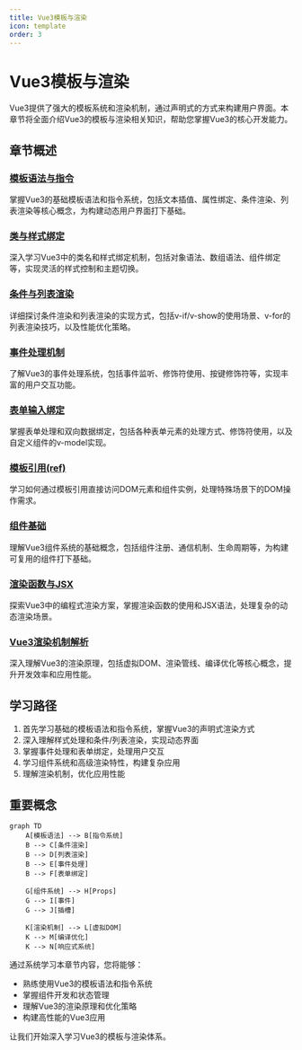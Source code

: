 ```yaml
---
title: Vue3模板与渲染
icon: template
order: 3
---
```


# Vue3模板与渲染

Vue3提供了强大的模板系统和渲染机制，通过声明式的方式来构建用户界面。本章节将全面介绍Vue3的模板与渲染相关知识，帮助您掌握Vue3的核心开发能力。

## 章节概述

### [模板语法与指令](./3.1-模板语法与指令.md)
掌握Vue3的基础模板语法和指令系统，包括文本插值、属性绑定、条件渲染、列表渲染等核心概念，为构建动态用户界面打下基础。

### [类与样式绑定](./3.2-类与样式绑定.md)
深入学习Vue3中的类名和样式绑定机制，包括对象语法、数组语法、组件绑定等，实现灵活的样式控制和主题切换。

### [条件与列表渲染](./3.3-条件与列表渲染.md)
详细探讨条件渲染和列表渲染的实现方式，包括v-if/v-show的使用场景、v-for的列表渲染技巧，以及性能优化策略。

### [事件处理机制](./3.4-事件处理机制.md)
了解Vue3的事件处理系统，包括事件监听、修饰符使用、按键修饰符等，实现丰富的用户交互功能。

### [表单输入绑定](./3.5-表单输入绑定.md)
掌握表单处理和双向数据绑定，包括各种表单元素的处理方式、修饰符使用，以及自定义组件的v-model实现。

### [模板引用(ref)](./3.6-模板引用(ref).md)
学习如何通过模板引用直接访问DOM元素和组件实例，处理特殊场景下的DOM操作需求。

### [组件基础](./3.7-组件基础.md)
理解Vue3组件系统的基础概念，包括组件注册、通信机制、生命周期等，为构建可复用的组件打下基础。

### [渲染函数与JSX](./3.8-渲染函数与JSX.md)
探索Vue3中的编程式渲染方案，掌握渲染函数的使用和JSX语法，处理复杂的动态渲染场景。

### [Vue3渲染机制解析](./3.9-Vue3渲染机制解析.md)
深入理解Vue3的渲染原理，包括虚拟DOM、渲染管线、编译优化等核心概念，提升开发效率和应用性能。

## 学习路径

1. 首先学习基础的模板语法和指令系统，掌握Vue3的声明式渲染方式
2. 深入理解样式处理和条件/列表渲染，实现动态界面
3. 掌握事件处理和表单绑定，处理用户交互
4. 学习组件系统和高级渲染特性，构建复杂应用
5. 理解渲染机制，优化应用性能

## 重要概念

```mermaid
graph TD
    A[模板语法] --> B[指令系统]
    B --> C[条件渲染]
    B --> D[列表渲染]
    B --> E[事件处理]
    B --> F[表单绑定]
    
    G[组件系统] --> H[Props]
    G --> I[事件]
    G --> J[插槽]
    
    K[渲染机制] --> L[虚拟DOM]
    K --> M[编译优化]
    K --> N[响应式系统]
```

通过系统学习本章节内容，您将能够：

- 熟练使用Vue3的模板语法和指令系统
- 掌握组件开发和状态管理
- 理解Vue3的渲染原理和优化策略
- 构建高性能的Vue3应用

让我们开始深入学习Vue3的模板与渲染体系。